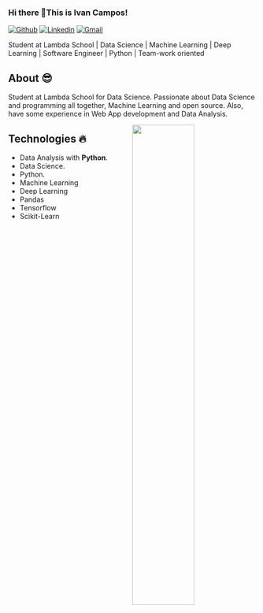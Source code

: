 ### Hi there 👋This is Ivan Campos!
[![Github](https://img.shields.io/badge/-Github-000?style=flat&logo=Github&logoColor=white)](https://github.com/IvanCampos11)
[![Linkedin](https://img.shields.io/badge/-LinkedIn-blue?style=flat&logo=Linkedin&logoColor=white)](https://www.linkedin.com/in/ivan-a-campos/)
[![Gmail](https://img.shields.io/badge/-Gmail-c14438?style=flat&logo=Gmail&logoColor=white)](mailto:ivan.4.campos@gmail.com)

Student at Lambda School | Data Science | Machine Learning | Deep Learning | Software Engineer | Python | Team-work oriented

## About :sunglasses:
Student at Lambda School for Data Science. Passionate about Data Science and programming all together, Machine Learning and open source. Also, have some experience in Web App development and Data Analysis.

<img width="50%" align="right" src="https://github-readme-stats.vercel.app/api?username=ivancampos11&show_icons=true&hide_border=true" />

## Technologies :fire:
- Data Analysis with **Python**.
- Data Science.
- Python.
- Machine Learning
- Deep Learning
- Pandas
- Tensorflow
- Scikit-Learn

